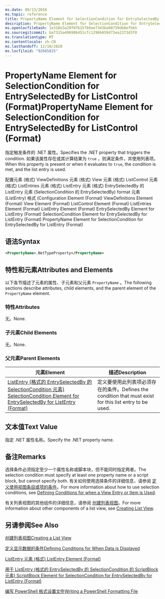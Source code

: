 ```yaml
---
ms.date: 09/13/2016
ms.topic: reference
title: PropertyName Element for SelectionCondition for EntrySelectedBy for ListControl (Format)
description: PropertyName Element for SelectionCondition for EntrySelectedBy for ListControl (Format)
ms.openlocfilehash: 1e318e3a29f07b157b9ae7343ba08759db8efbb5
ms.sourcegitcommit: ba7315a496986451cfc1296b659d73ea2373d3f0
ms.translationtype: MT
ms.contentlocale: zh-CN
ms.lasthandoff: 12/10/2020
ms.locfileid: "92665815"
---
```

# <a name="propertyname-element-for-selectioncondition-for-entryselectedby-for-listcontrol-format"></a><span data-ttu-id="8c93f-103">PropertyName Element for SelectionCondition for EntrySelectedBy for ListControl (Format)</span><span class="sxs-lookup"><span data-stu-id="8c93f-103">PropertyName Element for SelectionCondition for EntrySelectedBy for ListControl (Format)</span></span>

<span data-ttu-id="8c93f-104">指定触发条件的 .NET 属性。</span><span class="sxs-lookup"><span data-stu-id="8c93f-104">Specifies the .NET property that triggers the condition.</span></span> <span data-ttu-id="8c93f-105">如果该属性存在或其计算结果为 `true` ，则满足条件，并使用列表项。</span><span class="sxs-lookup"><span data-stu-id="8c93f-105">When this property is present or when it evaluates to `true`, the condition is met, and the list entry is used.</span></span>

<span data-ttu-id="8c93f-106">配置元素 (格式) ViewDefinitions 元素 (格式) View 元素 (格式) ListControl 元素 (格式) ListEntries 元素 (格式) ListEntry 元素 (格式) EntrySelectedBy 的 ListEntry 元素 (SelectionCondition 的 EntrySelectedBy) format 元素 (ListEntry) 格式 (</span><span class="sxs-lookup"><span data-stu-id="8c93f-106">Configuration Element (Format) ViewDefinitions Element (Format) View Element (Format) ListControl Element (Format) ListEntries Element (Format) ListEntry Element (Format) EntrySelectedBy Element for ListEntry (Format) SelectionCondition Element for EntrySelectedBy for ListEntry (Format) PropertyName Element for SelectionCondition for EntrySelectedBy for ListEntry (Format)</span></span>

## <a name="syntax"></a><span data-ttu-id="8c93f-107">语法</span><span class="sxs-lookup"><span data-stu-id="8c93f-107">Syntax</span></span>

```xml
<PropertyName>.NetTypeProperty</PropertyName>
```

## <a name="attributes-and-elements"></a><span data-ttu-id="8c93f-108">特性和元素</span><span class="sxs-lookup"><span data-stu-id="8c93f-108">Attributes and Elements</span></span>

<span data-ttu-id="8c93f-109">以下各节描述了元素的属性、子元素和父元素 `PropertyName` 。</span><span class="sxs-lookup"><span data-stu-id="8c93f-109">The following sections describe attributes, child elements, and the parent element of the `PropertyName` element.</span></span>

### <a name="attributes"></a><span data-ttu-id="8c93f-110">特性</span><span class="sxs-lookup"><span data-stu-id="8c93f-110">Attributes</span></span>

<span data-ttu-id="8c93f-111">无。</span><span class="sxs-lookup"><span data-stu-id="8c93f-111">None.</span></span>

### <a name="child-elements"></a><span data-ttu-id="8c93f-112">子元素</span><span class="sxs-lookup"><span data-stu-id="8c93f-112">Child Elements</span></span>

<span data-ttu-id="8c93f-113">无。</span><span class="sxs-lookup"><span data-stu-id="8c93f-113">None.</span></span>

### <a name="parent-elements"></a><span data-ttu-id="8c93f-114">父元素</span><span class="sxs-lookup"><span data-stu-id="8c93f-114">Parent Elements</span></span>

|<span data-ttu-id="8c93f-115">元素</span><span class="sxs-lookup"><span data-stu-id="8c93f-115">Element</span></span>|<span data-ttu-id="8c93f-116">描述</span><span class="sxs-lookup"><span data-stu-id="8c93f-116">Description</span></span>|
|-------------|-----------------|
|[<span data-ttu-id="8c93f-117">ListEntry (格式的 EntrySelectedBy 的 SelectionCondition 元素) </span><span class="sxs-lookup"><span data-stu-id="8c93f-117">SelectionCondition Element for EntrySelectedBy for ListEntry (Format)</span></span>](./selectioncondition-element-for-entryselectedby-for-listcontrol-format.md)|<span data-ttu-id="8c93f-118">定义要使用此列表项必须存在的条件。</span><span class="sxs-lookup"><span data-stu-id="8c93f-118">Defines the condition that must exist for this list entry to be used.</span></span>|

## <a name="text-value"></a><span data-ttu-id="8c93f-119">文本值</span><span class="sxs-lookup"><span data-stu-id="8c93f-119">Text Value</span></span>

<span data-ttu-id="8c93f-120">指定 .NET 属性名称。</span><span class="sxs-lookup"><span data-stu-id="8c93f-120">Specify the .NET property name.</span></span>

## <a name="remarks"></a><span data-ttu-id="8c93f-121">备注</span><span class="sxs-lookup"><span data-stu-id="8c93f-121">Remarks</span></span>

<span data-ttu-id="8c93f-122">选择条件必须指定至少一个属性名称或脚本块，但不能同时指定两者。</span><span class="sxs-lookup"><span data-stu-id="8c93f-122">The selection condition must specify at least one property name or a script block, but cannot specify both.</span></span> <span data-ttu-id="8c93f-123">有关如何使用选择条件的详细信息，请参阅 [定义使用视图条目或项的条件](./defining-conditions-for-displaying-data.md)。</span><span class="sxs-lookup"><span data-stu-id="8c93f-123">For more information about how to use selection conditions, see [Defining Conditions for when a View Entry or Item is Used](./defining-conditions-for-displaying-data.md).</span></span>

<span data-ttu-id="8c93f-124">有关列表视图的其他组件的详细信息，请参阅 [创建列表视图](./creating-a-list-view.md)。</span><span class="sxs-lookup"><span data-stu-id="8c93f-124">For more information about other components of a list view, see [Creating List View](./creating-a-list-view.md).</span></span>

## <a name="see-also"></a><span data-ttu-id="8c93f-125">另请参阅</span><span class="sxs-lookup"><span data-stu-id="8c93f-125">See Also</span></span>

[<span data-ttu-id="8c93f-126">创建列表视图</span><span class="sxs-lookup"><span data-stu-id="8c93f-126">Creating a List View</span></span>](./creating-a-list-view.md)

[<span data-ttu-id="8c93f-127">定义显示数据的条件</span><span class="sxs-lookup"><span data-stu-id="8c93f-127">Defining Conditions for When Data is Displayed</span></span>](./defining-conditions-for-displaying-data.md)

[<span data-ttu-id="8c93f-128">ListEntry 元素 (格式) </span><span class="sxs-lookup"><span data-stu-id="8c93f-128">ListEntry Element (Format)</span></span>](./listentry-element-for-listcontrol-format.md)

[<span data-ttu-id="8c93f-129">用于 ListEntry (格式的 EntrySelectedBy 的 SelectionCondition 的 ScriptBlock 元素) </span><span class="sxs-lookup"><span data-stu-id="8c93f-129">ScriptBlock Element for SelectionCondition for EntrySelectedBy for ListEntry (Format)</span></span>](./scriptblock-element-for-selectioncondition-for-entryselectedby-for-listcontrol-format.md)

[<span data-ttu-id="8c93f-130">编写 PowerShell 格式设置文件</span><span class="sxs-lookup"><span data-stu-id="8c93f-130">Writing a PowerShell Formatting File</span></span>](./writing-a-powershell-formatting-file.md)
